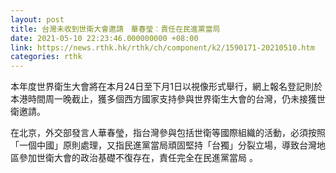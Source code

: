 ```yaml
---
layout: post
title: 台灣未收到世衛大會邀請　華春瑩︰責任在民進黨當局
date: 2021-05-10 22:23:46.000000000 +08:00
link: https://news.rthk.hk/rthk/ch/component/k2/1590171-20210510.htm
categories: rthk
---
```


本年度世界衛生大會將在本月24日至下月1日以視像形式舉行，網上報名登記則於本港時間周一晚截止，獲多個西方國家支持參與世界衛生大會的台灣，仍未接獲世衛邀請。

在北京，外交部發言人華春瑩，指台灣參與包括世衛等國際組織的活動，必須按照「一個中國」原則處理，又指民進黨當局頑固堅持「台獨」分裂立場，導致台灣地區參加世衛大會的政治基礎不復存在，責任完全在民進黨當局 。
